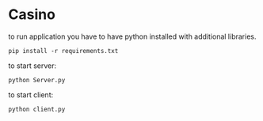 # Casino
to run application you have to have python installed with additional libraries.
```
pip install -r requirements.txt
```
to start server:
```
python Server.py
```
to start client:
```
python client.py
```
